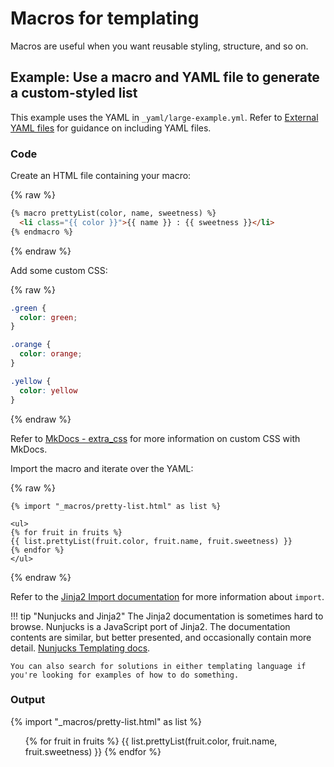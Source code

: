 # Macros for templating

Macros are useful when you want reusable styling, structure, and so on.

## Example: Use a macro and YAML file to generate a custom-styled list

This example uses the YAML in `_yaml/large-example.yml`. Refer to [External YAML files](/external-yaml-files) for guidance on including YAML files.

### Code

Create an HTML file containing your macro:

{% raw %}
```html
{% macro prettyList(color, name, sweetness) %}
  <li class="{{ color }}">{{ name }} : {{ sweetness }}</li>
{% endmacro %}
```
{% endraw %}

Add some custom CSS:

{% raw %}
```css
.green {
  color: green;
}

.orange {
  color: orange;
}

.yellow {
  color: yellow
}
```
{% endraw %}

Refer to [MkDocs - extra_css](https://www.mkdocs.org/user-guide/configuration/#extra_css) for more information on custom CSS with MkDocs.

Import the macro and iterate over the YAML:

{% raw %}
```jinja
{% import "_macros/pretty-list.html" as list %}

<ul>
{% for fruit in fruits %}
{{ list.prettyList(fruit.color, fruit.name, fruit.sweetness) }}
{% endfor %}
</ul>
```
{% endraw %}

Refer to the [Jinja2 Import documentation](https://jinja.palletsprojects.com/en/3.1.x/templates/#import) for more information about `import`.

!!! tip "Nunjucks and Jinja2"
    The Jinja2 documentation is sometimes hard to browse. Nunjucks is a JavaScript port of Jinja2. The documentation contents are similar, but better presented, and occasionally contain more detail. [Nunjucks Templating docs](https://mozilla.github.io/nunjucks/templating.html). 

    You can also search for solutions in either templating language if you're looking for examples of how to do something.

### Output

{% import "_macros/pretty-list.html" as list %}

<ul>
{% for fruit in fruits %}
{{ list.prettyList(fruit.color, fruit.name, fruit.sweetness) }}
{% endfor %}
</ul>